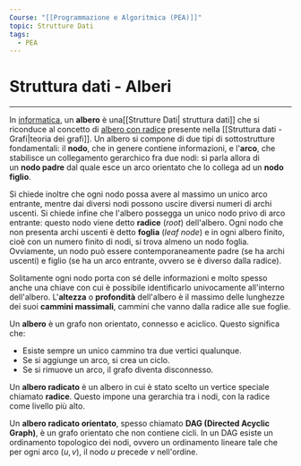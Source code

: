 ```yaml
---
Course: "[[Programmazione e Algoritmica (PEA)]]"
topic: Strutture Dati
tags:
  - PEA
---
```

# Struttura dati - Alberi
---
In [informatica](https://it.wikipedia.org/wiki/Informatica), un **albero** è una[[Strutture Dati| struttura dati]] che si riconduce al concetto di [albero con radice](https://it.wikipedia.org/wiki/Albero_(grafo)#Arricchimenti_degli_alberi) presente nella [[Struttura dati - Grafi|teoria dei grafi]]. Un albero si compone di due tipi di sottostrutture fondamentali: il **nodo**, che in genere contiene informazioni, e l'**arco**, che stabilisce un collegamento gerarchico fra due nodi: si parla allora di un **nodo padre** dal quale esce un arco orientato che lo collega ad un **nodo figlio**.

Si chiede inoltre che ogni nodo possa avere al massimo un unico arco entrante, mentre dai diversi nodi possono uscire diversi numeri di archi uscenti. Si chiede infine che l'albero possegga un unico nodo privo di arco entrante: questo nodo viene detto **radice** (*root*) dell'albero. Ogni nodo che non presenta archi uscenti è detto **foglia** (*leaf node*) e in ogni albero finito, cioè con un numero finito di nodi, si trova almeno un nodo foglia. Ovviamente, un nodo può essere contemporaneamente padre (se ha archi uscenti) e figlio (se ha un arco entrante, ovvero se è diverso dalla radice).

Solitamente ogni nodo porta con sé delle informazioni e molto spesso anche una chiave con cui è possibile identificarlo univocamente all'interno dell'albero. L'**altezza** o **profondità** dell'albero è il massimo delle lunghezze dei suoi **cammini massimali**, cammini che vanno dalla radice alle sue foglie.





Un **albero** è un grafo non orientato, connesso e aciclico. Questo significa che:
- Esiste sempre un unico cammino tra due vertici qualunque.
- Se si aggiunge un arco, si crea un ciclo.
- Se si rimuove un arco, il grafo diventa disconnesso.

Un **albero radicato** è un albero in cui è stato scelto un vertice speciale chiamato **radice**. Questo impone una gerarchia tra i nodi, con la radice come livello più alto.

Un **albero radicato orientato**, spesso chiamato **DAG (Directed Acyclic Graph)**, è un grafo orientato che non contiene cicli. In un DAG esiste un ordinamento topologico dei nodi, ovvero un ordinamento lineare tale che per ogni arco $(u, v)$, il nodo $u$ precede $v$ nell'ordine.


